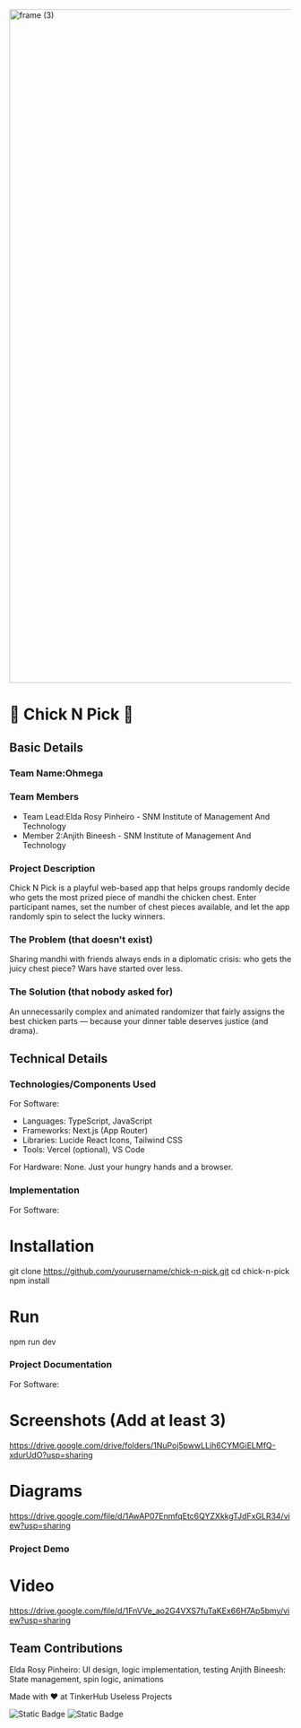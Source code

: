 <img width="3188" height="1202" alt="frame (3)" src="https://github.com/user-attachments/assets/517ad8e9-ad22-457d-9538-a9e62d137cd7" />


# 🐔 Chick N Pick 🎯


## Basic Details
### Team Name:Ohmega


### Team Members
- Team Lead:Elda Rosy Pinheiro - SNM Institute of Management And Technology
- Member 2:Anjith Bineesh - SNM Institute of Management And Technology

### Project Description
Chick N Pick is a playful web-based app that helps groups randomly decide who gets the most prized piece of mandhi the chicken chest. Enter participant names, set the number of chest pieces available, and let the app randomly spin to select the lucky winners.

### The Problem (that doesn't exist)
Sharing mandhi with friends always ends in a diplomatic crisis: who gets the juicy chest piece? Wars have started over less.

### The Solution (that nobody asked for)
An unnecessarily complex and animated randomizer that fairly assigns the best chicken parts — because your dinner table deserves justice (and drama).


## Technical Details
### Technologies/Components Used
For Software:
- Languages: TypeScript, JavaScript
- Frameworks: Next.js (App Router)
- Libraries: Lucide React Icons, Tailwind CSS
- Tools: Vercel (optional), VS Code

For Hardware:
None. Just your hungry hands and a browser.

### Implementation
For Software:
# Installation
git clone https://github.com/yourusername/chick-n-pick.git
cd chick-n-pick
npm install


# Run
npm run dev

### Project Documentation
For Software:

# Screenshots (Add at least 3)
https://drive.google.com/drive/folders/1NuPoj5pwwLLjh6CYMGiELMfQ-xdurUdO?usp=sharing

# Diagrams
https://drive.google.com/file/d/1AwAP07EnmfqEtc6QYZXkkgTJdFxGLR34/view?usp=sharing

### Project Demo
# Video
https://drive.google.com/file/d/1FnVVe_ao2G4VXS7fuTaKEx66H7Ap5bmy/view?usp=sharing

## Team Contributions
Elda Rosy Pinheiro: UI design, logic implementation, testing
Anjith Bineesh: State management, spin logic, animations


Made with ❤️ at TinkerHub Useless Projects 

![Static Badge](https://img.shields.io/badge/TinkerHub-24?color=%23000000&link=https%3A%2F%2Fwww.tinkerhub.org%2F)
![Static Badge](https://img.shields.io/badge/UselessProjects--25-25?link=https%3A%2F%2Fwww.tinkerhub.org%2Fevents%2FQ2Q1TQKX6Q%2FUseless%2520Projects)
